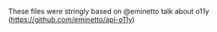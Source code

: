 These files were stringly based on @eminetto talk about o11y (https://github.com/eminetto/api-o11y)
